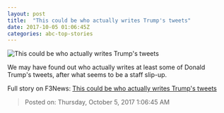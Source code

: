 ```yaml
---
layout: post
title:  "This could be who actually writes Trump's tweets"
date: 2017-10-05 01:06:45Z
categories: abc-top-stories
---
```


![This could be who actually writes Trump's tweets](http://www.abc.net.au/news/image/9018374-1x1-700x700.jpg)

We may have found out who actually writes at least some of Donald Trump's tweets, after what seems to be a staff slip-up.


Full story on F3News: [This could be who actually writes Trump's tweets](http://www.f3nws.com/n/hsVcj)

> Posted on: Thursday, October 5, 2017 1:06:45 AM
